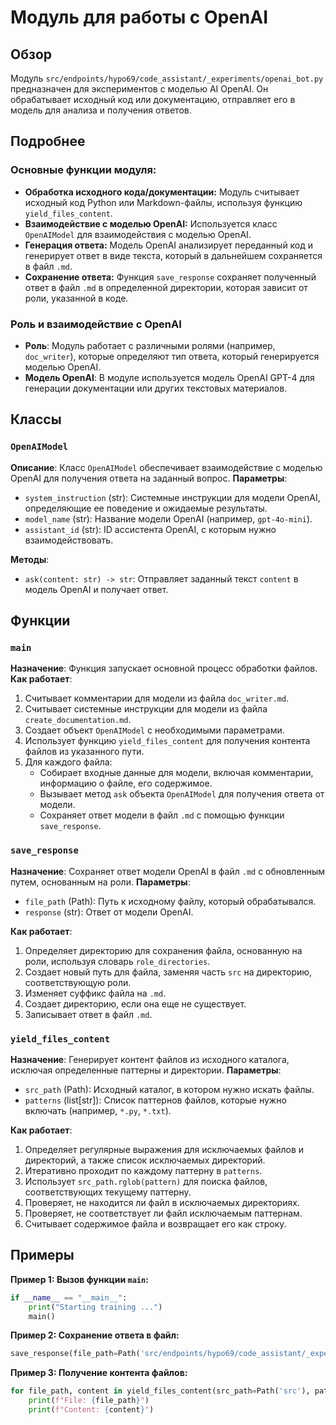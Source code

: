# Модуль для работы с OpenAI 
## Обзор
Модуль `src/endpoints/hypo69/code_assistant/_experiments/openai_bot.py`  предназначен для экспериментов с моделью AI OpenAI. 
Он обрабатывает исходный код или документацию, отправляет его в модель для анализа и получения ответов.

## Подробнее

### Основные функции модуля:

-   **Обработка исходного кода/документации:**  Модуль считывает исходный код Python или Markdown-файлы, используя функцию `yield_files_content`. 
-   **Взаимодействие с моделью OpenAI:**  Используется класс `OpenAIModel` для взаимодействия с моделью OpenAI. 
-   **Генерация ответа:**  Модель OpenAI анализирует переданный код и генерирует ответ в виде текста, который в дальнейшем сохраняется в файл `.md`.
-   **Сохранение ответа:**  Функция `save_response` сохраняет полученный ответ в файл `.md` в определенной директории, которая зависит от роли, указанной в коде. 

### Роль и взаимодействие с OpenAI

-   **Роль**:  Модуль работает с различными ролями (например, `doc_writer`), которые определяют тип ответа, который генерируется моделью OpenAI. 
-   **Модель OpenAI**:  В модуле используется модель OpenAI GPT-4 для генерации документации или других текстовых материалов. 

## Классы 

### `OpenAIModel`
**Описание**:  Класс `OpenAIModel` обеспечивает взаимодействие с моделью OpenAI для получения ответа на заданный вопрос.
**Параметры**:
-   `system_instruction` (str):  Системные инструкции для модели OpenAI, определяющие ее поведение и ожидаемые результаты.
-   `model_name` (str):  Название модели OpenAI (например, `gpt-4o-mini`).
-   `assistant_id` (str):  ID ассистента OpenAI, с которым нужно взаимодействовать.

**Методы**:
-   `ask(content: str) -> str`:  Отправляет заданный текст `content` в модель OpenAI и получает ответ.

## Функции

### `main`
**Назначение**:  Функция запускает основной процесс обработки файлов. 
**Как работает**:
1.  Считывает комментарии для модели из файла `doc_writer.md`.
2.  Считывает системные инструкции для модели из файла `create_documentation.md`.
3.  Создает объект `OpenAIModel` с необходимыми параметрами.
4.  Использует функцию `yield_files_content` для получения контента файлов из указанного пути.
5.  Для каждого файла:
    -   Собирает входные данные для модели, включая комментарии, информацию о файле, его содержимое.
    -   Вызывает метод `ask` объекта `OpenAIModel` для получения ответа от модели.
    -   Сохраняет ответ модели в файл `.md` с помощью функции `save_response`.

### `save_response`
**Назначение**:  Сохраняет ответ модели OpenAI в файл `.md` с обновленным путем, основанным на роли.
**Параметры**:
-   `file_path` (Path):  Путь к исходному файлу, который обрабатывался.
-   `response` (str):  Ответ от модели OpenAI.

**Как работает**:
1.  Определяет директорию для сохранения файла, основанную на роли, используя словарь `role_directories`.
2.  Создает новый путь для файла, заменяя часть `src` на директорию, соответствующую роли.
3.  Изменяет суффикс файла на `.md`.
4.  Создает директорию, если она еще не существует.
5.  Записывает ответ в файл `.md`.

### `yield_files_content`
**Назначение**:  Генерирует контент файлов из исходного каталога, исключая определенные паттерны и директории.
**Параметры**:
-   `src_path` (Path):  Исходный каталог, в котором нужно искать файлы.
-   `patterns` (list[str]):  Список паттернов файлов, которые нужно включать (например, `*.py`, `*.txt`).

**Как работает**:
1.  Определяет регулярные выражения для исключаемых файлов и директорий, а также список исключаемых директорий.
2.  Итеративно проходит по каждому паттерну в `patterns`.
3.  Использует `src_path.rglob(pattern)` для поиска файлов, соответствующих текущему паттерну.
4.  Проверяет, не находится ли файл в исключаемых директориях.
5.  Проверяет, не соответствует ли файл исключаемым паттернам.
6.  Считывает содержимое файла и возвращает его как строку.


## Примеры
**Пример 1: Вызов функции `main`:**

```python
if __name__ == "__main__":
    print("Starting training ...")
    main()
```

**Пример 2: Сохранение ответа в файл:**

```python
save_response(file_path=Path('src/endpoints/hypo69/code_assistant/_experiments/openai_bot.py'), response='Response from OpenAI', from_model='openai')
```

**Пример 3: Получение контента файлов:**

```python
for file_path, content in yield_files_content(src_path=Path('src'), patterns=['*.py']):
    print(f"File: {file_path}")
    print(f"Content: {content}")